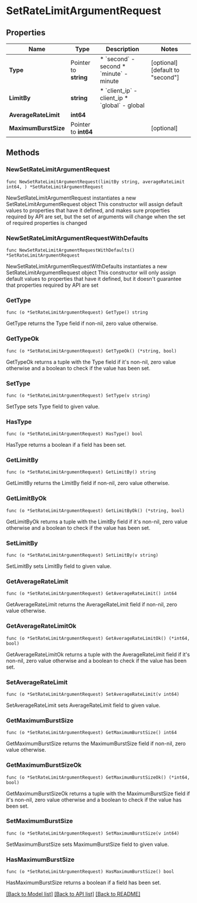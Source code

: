 # SetRateLimitArgumentRequest

## Properties

Name | Type | Description | Notes
------------ | ------------- | ------------- | -------------
**Type** | Pointer to **string** | * &#x60;second&#x60; - second * &#x60;minute&#x60; - minute | [optional] [default to "second"]
**LimitBy** | **string** | * &#x60;client_ip&#x60; - client_ip * &#x60;global&#x60; - global | 
**AverageRateLimit** | **int64** |  | 
**MaximumBurstSize** | Pointer to **int64** |  | [optional] 

## Methods

### NewSetRateLimitArgumentRequest

`func NewSetRateLimitArgumentRequest(limitBy string, averageRateLimit int64, ) *SetRateLimitArgumentRequest`

NewSetRateLimitArgumentRequest instantiates a new SetRateLimitArgumentRequest object
This constructor will assign default values to properties that have it defined,
and makes sure properties required by API are set, but the set of arguments
will change when the set of required properties is changed

### NewSetRateLimitArgumentRequestWithDefaults

`func NewSetRateLimitArgumentRequestWithDefaults() *SetRateLimitArgumentRequest`

NewSetRateLimitArgumentRequestWithDefaults instantiates a new SetRateLimitArgumentRequest object
This constructor will only assign default values to properties that have it defined,
but it doesn't guarantee that properties required by API are set

### GetType

`func (o *SetRateLimitArgumentRequest) GetType() string`

GetType returns the Type field if non-nil, zero value otherwise.

### GetTypeOk

`func (o *SetRateLimitArgumentRequest) GetTypeOk() (*string, bool)`

GetTypeOk returns a tuple with the Type field if it's non-nil, zero value otherwise
and a boolean to check if the value has been set.

### SetType

`func (o *SetRateLimitArgumentRequest) SetType(v string)`

SetType sets Type field to given value.

### HasType

`func (o *SetRateLimitArgumentRequest) HasType() bool`

HasType returns a boolean if a field has been set.

### GetLimitBy

`func (o *SetRateLimitArgumentRequest) GetLimitBy() string`

GetLimitBy returns the LimitBy field if non-nil, zero value otherwise.

### GetLimitByOk

`func (o *SetRateLimitArgumentRequest) GetLimitByOk() (*string, bool)`

GetLimitByOk returns a tuple with the LimitBy field if it's non-nil, zero value otherwise
and a boolean to check if the value has been set.

### SetLimitBy

`func (o *SetRateLimitArgumentRequest) SetLimitBy(v string)`

SetLimitBy sets LimitBy field to given value.


### GetAverageRateLimit

`func (o *SetRateLimitArgumentRequest) GetAverageRateLimit() int64`

GetAverageRateLimit returns the AverageRateLimit field if non-nil, zero value otherwise.

### GetAverageRateLimitOk

`func (o *SetRateLimitArgumentRequest) GetAverageRateLimitOk() (*int64, bool)`

GetAverageRateLimitOk returns a tuple with the AverageRateLimit field if it's non-nil, zero value otherwise
and a boolean to check if the value has been set.

### SetAverageRateLimit

`func (o *SetRateLimitArgumentRequest) SetAverageRateLimit(v int64)`

SetAverageRateLimit sets AverageRateLimit field to given value.


### GetMaximumBurstSize

`func (o *SetRateLimitArgumentRequest) GetMaximumBurstSize() int64`

GetMaximumBurstSize returns the MaximumBurstSize field if non-nil, zero value otherwise.

### GetMaximumBurstSizeOk

`func (o *SetRateLimitArgumentRequest) GetMaximumBurstSizeOk() (*int64, bool)`

GetMaximumBurstSizeOk returns a tuple with the MaximumBurstSize field if it's non-nil, zero value otherwise
and a boolean to check if the value has been set.

### SetMaximumBurstSize

`func (o *SetRateLimitArgumentRequest) SetMaximumBurstSize(v int64)`

SetMaximumBurstSize sets MaximumBurstSize field to given value.

### HasMaximumBurstSize

`func (o *SetRateLimitArgumentRequest) HasMaximumBurstSize() bool`

HasMaximumBurstSize returns a boolean if a field has been set.


[[Back to Model list]](../README.md#documentation-for-models) [[Back to API list]](../README.md#documentation-for-api-endpoints) [[Back to README]](../README.md)


